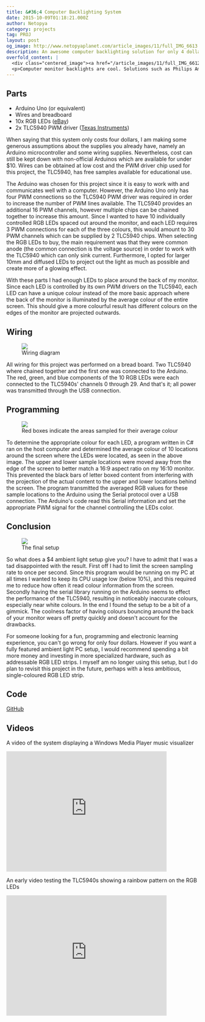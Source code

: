 ```yaml
---
title: &#36;4 Computer Backlighting System
date: 2015-10-09T01:18:21.000Z
author: Netopya
category: projects
tag: PROJ
layout: post
og_image: http://www.netopyaplanet.com/article_images/11/full_IMG_6613.JPG
description: An awesome computer backlighting solution for only 4 dollars!
overfold_content: |
  <div class="centered_image"><a href="/article_images/11/full_IMG_6612.JPG"><img src="/article_images/11/prev_IMG_6612.JPG" class="img-thumbnail"/></a></div>
  <p>Computer monitor backlights are cool. Solutions such as Philips Ambilight are available, but many people opt to design their own system. I wanted to see just how much you can save and what you can get by making the cheapest backlighting system possible. By salvaging parts from previous projects and getting free samples, all I need to buy where some RGB LEDs for only $4.00. Join me as I experiment and create the most basic computer ambient light solution.</p>
---
```


<h2>Parts</h2>
<ul>
<li>Arduino Uno (or equivalent)</li>
<li>Wires and breadboard</li>
<li>10x RGB LEDs (<a href="http://www.ebay.com/itm/Diffused-10mm-RGB-Common-Anode-4Pins-LED-10pcs-FreeShipping-/251534607654">eBay</a>)</li>
<li>2x TLC5940 PWM driver (<a href="http://www.ti.com/product/tlc5940">Texas Instruments</a>)</li>
</ul>
<p>When saying that this system only costs four dollars, I am making some generous assumptions about the supplies you already have, namely an Arduino microcontroller and some wiring supplies. Nevertheless, cost can still be kept down with non-official Arduinos which are available for under $10. Wires can be obtained at low cost and the PWM driver chip used for this project, the TLC5940, has free samples available for educational use.</p>
<p>The Arduino was chosen for this project since it is easy to work with and communicates well with a computer. However, the Arduino Uno only has four PWM connections so the TLC5940 PWM driver was required in order to increase the number of PWM lines available. The TLC5940 provides an additional 16 PWM channels, however multiple chips can be chained together to increase this amount. Since I wanted to have 10 individually controlled RGB LEDs spaced out around the monitor, and each LED requires 3 PWM connections for each of the three colours, this would amount to 30 PWM channels which can be supplied by 2 TLC5940 chips. When selecting the RGB LEDs to buy, the main requirement was that they were common anode (the common connection is the voltage source) in order to work with the TLC5940 which can only sink current. Furthermore, I opted for larger 10mm and diffused LEDs to project out the light as much as possible and create more of a glowing effect.</p>
<p>With these parts I had enough LEDs to place around the back of my monitor. Since each LED is controlled by its own PWM drivers on the TLC5940, each LED can have a unique colour instead of the more basic approach where the back of the monitor is illuminated by the average colour of the entire screen. This should give a more colourful result has different colours on the edges of the monitor are projected outwards.</p>
<h2>Wiring</h2>
<figure>
<a href="/article_images/11/full_Sketch 2_bb.png">
    <img class="img-thumbnail" src="/article_images/11/prev_Sketch 2_bb.png"/>
</a>
<figcaption>Wiring diagram</figcaption>
</figure>
<p>All wiring for this project was performed on a bread board. Two TLC5940 where chained together and the first one was connected to the Arduino. The red, green, and blue components of the 10 RGB LEDs were each connected to the TLC5940s&#39; channels 0 through 29. And that&#39;s it; all power was transmitted through the USB connection.</p>
<h2>Programming</h2>
<figure>
<a href="/article_images/11/full_diagram2.jpg">
    <img class="img-thumbnail" src="/article_images/11/prev_diagram2.jpg"/>
</a>
<figcaption>Red boxes indicate the areas sampled for their average colour</figcaption>
</figure>
<p>To determine the appropriate colour for each LED, a program written in C# ran on the host computer and determined the average colour of 10 locations around the screen where the LEDs were located, as seen in the above image. The upper and lower sample locations were moved away from the edge of the screen to better match a 16:9 aspect ratio on my 16:10 monitor. This prevented the black bars of letter boxed content from interfering with the projection of the actual content to the upper and lower locations behind the screen. The program transmitted the averaged RGB values for these sample locations to the Arduino using the Serial protocol over a USB connection. The Arduino&#39;s code read this Serial information and set the appropriate PWM signal for the channel controlling the LEDs color.</p>
<h2>Conclusion</h2>
<figure>
<a href="/article_images/11/full_IMG_6613.JPG">
    <img class="img-thumbnail" src="/article_images/11/prev_IMG_6613.JPG"/>
</a>
<figcaption>The final setup</figcaption>
</figure>
<p>So what does a $4 ambient light setup give you? I have to admit that I was a tad disappointed with the result. First off I had to limit the screen sampling rate to once per second. Since this program would be running on my PC at all times I wanted to keep its CPU usage low (below 10%), and this required me to reduce how often it read colour information from the screen. Secondly having the serial library running on the Arduino seems to effect the performance of the TLC5940, resulting in noticeably inaccurate colours, especially near white colours. In the end I found the setup to be a bit of a gimmick. The coolness factor of having colours bouncing around the back of your monitor wears off pretty quickly and doesn&#39;t account for the drawbacks.</p>
<p>For someone looking for a fun, programming and electronic learning experience, you can&#39;t go wrong for only four dollars. However if you want a fully featured ambient light PC setup, I would recommend spending a bit more money and investing in more specialized hardware, such as addressable RGB LED strips. I myself am no longer using this setup, but I do plan to revisit this project in the future, perhaps with a less ambitious, single-coloured RGB LED strip.</p>
<h2>Code</h2>
<p><a href="https://github.com/Netopya/NetopyaAmbientLight">GitHub <span class="glyphicon glyphicon-new-window" aria-hidden="true"></span></a></p>
<h2>Videos</h2>
<p>A video of the system displaying a Windows Media Player music visualizer</p>
<div class="row"><div class="col-sm-8 col-sm-offset-2 col-xs-12 centered_image"><div class="embed-responsive embed-responsive-4by3"><iframe width="420" height="315" src="https://www.youtube.com/embed/z9RqdH6WB20" frameborder="0" allowfullscreen></iframe></div></div></div>
<p>An early video testing the TLC5940s showing a rainbow pattern on the RGB LEDs</p>
<div class="row"><div class="col-sm-8 col-sm-offset-2 col-xs-12 centered_image"><div class="embed-responsive embed-responsive-4by3"><iframe width="420" height="315" src="https://www.youtube.com/embed/FCKEEMjqrG0" frameborder="0" allowfullscreen></iframe></div></div></div>